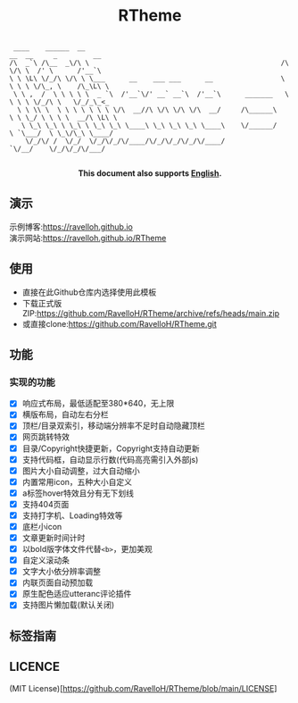# <div align="center">RTheme
```
  
 ____    ______  __                                                  __  __     _         __     
/\  _`\ /\__  _\/\ \                                                /\ \/\ \  /' \      /'__`\   
\ \ \L\ \/_/\ \/\ \ \___      __    ___ ___      __                 \ \ \ \ \/\_, \    /\_\L\ \  
 \ \ ,  /  \ \ \ \ \  _ `\  /'__`\/' __` __`\  /'__`\      _______   \ \ \ \ \/_/\ \   \/_/_\_<_ 
  \ \ \\ \  \ \ \ \ \ \ \ \/\  __//\ \/\ \/\ \/\  __/     /\______\   \ \ \_/ \ \ \ \  __/\ \L\ \
   \ \_\ \_\ \ \_\ \ \_\ \_\ \____\ \_\ \_\ \_\ \____\    \/______/    \ `\___/  \ \_\/\_\ \____/
    \/_/\/ /  \/_/  \/_/\/_/\/____/\/_/\/_/\/_/\/____/                  `\/__/    \/_/\/_/\/___/  
                                                                                                 
```

</div>
<div align="center">
  
**This document also supports [English](https://github.com/RavelloH/RTheme/blob/main/doc/README-En.md).**
</div>

## 演示
示例博客:https://ravelloh.github.io  
演示网站:https://ravelloh.github.io/RTheme
  
## 使用
- 直接在此Github仓库内选择使用此模板
- 下载正式版ZIP:https://github.com/RavelloH/RTheme/archive/refs/heads/main.zip
- 或直接clone:https://github.com/RavelloH/RTheme.git
  
## 功能
### 实现的功能 
- [x] 响应式布局，最低适配至380*640，无上限
- [x] 横版布局，自动左右分栏
- [x] 顶栏/目录双索引，移动端分辨率不足时自动隐藏顶栏
- [x] 网页跳转特效
- [x] 目录/Copyright快捷更新，Copyright支持自动更新
- [x] 支持代码框，自动显示行数(代码高亮需引入外部js)
- [x] 图片大小自动调整，过大自动缩小
- [x] 内置常用icon，五种大小自定义
- [x] a标签hover特效且分有无下划线
- [x] 支持404页面
- [x] 支持打字机、Loading特效等
- [x] 底栏小icon
- [x] 文章更新时间计时
- [x] 以bold版字体文件代替`<b>`，更加美观
- [x] 自定义滚动条
- [x] 文字大小依分辨率调整
- [x] 内联页面自动预加载
- [x] 原生配色适应utteranc评论插件
- [x] 支持图片懒加载(默认关闭)
  
## 标签指南

## LICENCE
(MIT License)[https://github.com/RavelloH/RTheme/blob/main/LICENSE]  
